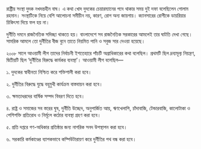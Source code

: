 রাষ্ট্রীয় সংস্থা দুদক নখদন্তহীন বাঘ। এ কথা খোদ দুদকের চেয়ারম্যানের পদে থাকার সময় দুই দফা বলেছিলেন গোলাম রহমান। সংস্থাটিকে নিয়ে বেশি আলোচনা সমীচীন নয়, কারণ, রোগ অন্য জায়গায়। ক্যানসারের রোগীকে ডায়রিয়ার চিকিৎসা দিয়ে ফল হয় না।

দুর্নীতি দমনে রাজনৈতিক সদিচ্ছা থাকতে হয়। বাংলাদেশে সব রাজনৈতিক সরকারের আমলেই তার ঘাটতি দেখা গেছে। সামরিক আমলে তো দুর্নীতির বীজ বুনে তাতে নিয়মিত পানি ও সবুজ সার দেওয়া হয়েছে।

২০০৮ সালে আওয়ামী লীগ তাদের নির্বাচনী ইশতেহারে পাঁচটি অগ্রাধিকারের কথা বলেছিল। প্রথমটি ছিল দ্রব্যমূল্য নিয়ন্ত্রণ, দ্বিতীয়টি ছিল ‘দুর্নীতির বিরুদ্ধে কার্যকর ব্যবস্থা’। আওয়ামী লীগ বলেছিল—

১. দুদকের স্বাধীনতা নিশ্চিত করে শক্তিশালী করা হবে।

২. দুর্নীতির বিরুদ্ধে যুদ্ধে বহুমুখী কার্যক্রম বাস্তবায়ন করা হবে।

৩. ক্ষমতাধরদের বার্ষিক সম্পদ বিবরণ দিতে হবে।

৪. রাষ্ট্র ও সমাজের সব স্তরের ঘুষ, দুর্নীতি উচ্ছেদ, অনুপার্জিত আয়, ঋণখেলাপি, চাঁদাবাজি, টেন্ডারবাজি, কালোটাকা ও পেশিশক্তি প্রতিরোধ ও নির্মূলে কঠোর ব্যবস্থা গ্রহণ করা হবে।

৫. প্রতি দপ্তরে গণ-অধিকার প্রতিষ্ঠার জন্য নাগরিক সনদ উপস্থাপন করা হবে।

৬. সরকারি কর্মকাণ্ডের ব্যাপকভাবে কম্পিউটারায়ণ করে দুর্নীতির পথ বন্ধ করা হবে।

